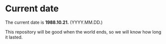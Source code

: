 # Current date

The current date is **1988.10.21.** (YYYY.MM.DD.)

This repository will be good when the world ends, so we will know how long it lasted.